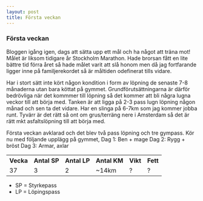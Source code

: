```yaml
---
layout: post
title: Första veckan
---
```


### Första veckan

Bloggen igång igen, dags att sätta upp ett mål och ha något att träna mot! Målet är liksom tidigare år Stockholm Marathon. Hade brorsan fått en lite bättre tid förra året så hade målet varit att slå honom men då jag fortfarande ligger inne på familjerekordet så är måltiden odefinerat tills vidare. 

Har i stort sätt inte kört någon kondition i form av löpning de senaste 7-8 månaderna utan bara köttat på gymmet. Grundförutsättningarna är därför bedrövliga när det kommmer till löpning så det kommer att bli några lugna veckor till att börja med. Tanken är att ligga på 2-3 pass lugn löpning någon månad och sen ta det vidare. Har en slinga på 6-7km som jag kommer jobba runt. Tyvärr är det rätt så ont om grus/terräng nere i Amsterdam så det är rätt mkt asfaltslöpning till att börja med. 

Första veckan avklarad och det blev två pass löpning och tre gympass. Kör nu med följande upplägg på gymmet,
Dag 1: Ben + mage
Dag 2: Rygg + bröst
Dag 3: Armar, axlar

<table>
  <tr>
    <th>Vecka</th>
    <th>Antal SP</th>
    <th>Antal LP</th>
    <th>Antal KM</th>
    <th>Vikt</th>
    <th>Fett</th>
  </tr>
  <tr>
    <td>37</td>
    <td>3</td>
    <td>2</td>
    <td>~14km</td>
    <td>?</td>
    <td>?</td>
</table>

* SP = Styrkepass
* LP = Löpingspass
